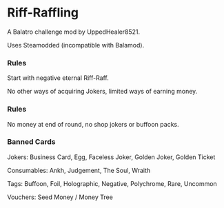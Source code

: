 # Riff-Raffling
A Balatro challenge mod by UppedHealer8521.

Uses Steamodded (incompatible with Balamod).

### Rules
Start with negative eternal Riff-Raff.

No other ways of acquiring Jokers, limited ways of earning money.

### Rules
No money at end of round, no shop jokers or buffoon packs.

### Banned Cards
Jokers: Business Card, Egg, Faceless Joker, Golden Joker, Golden Ticket

Consumables: Ankh, Judgement, The Soul, Wraith

Tags: Buffoon, Foil, Holographic, Negative, Polychrome, Rare, Uncommon

Vouchers: Seed Money / Money Tree